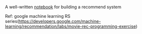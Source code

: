 A well-written [notebook](https://github.com/Xixiong-Guo/My-project/blob/master/Recommend%20System/Recommendation_Systems_Colab.ipynb) for building a recommend system 

Ref: google machine learning RS series(https://developers.google.com/machine-learning/recommendation/labs/movie-rec-programming-exercise)
